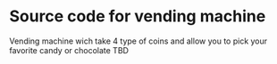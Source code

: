 # Source code for vending machine

Vending machine wich take 4 type of coins and allow you to pick your favorite candy or chocolate
TBD
